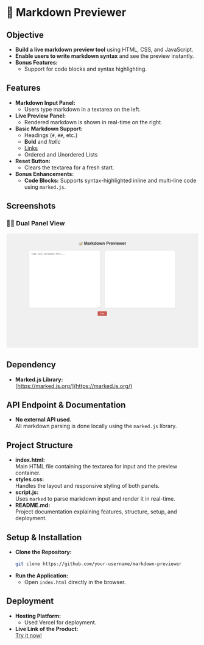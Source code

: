 # 📝 Markdown Previewer

## Objective
- **Build a live markdown preview tool** using HTML, CSS, and JavaScript.
- **Enable users to write markdown syntax** and see the preview instantly.
- **Bonus Features:**  
  - Support for code blocks and syntax highlighting.

## Features
- **Markdown Input Panel:**
  - Users type markdown in a textarea on the left.
- **Live Preview Panel:**
  - Rendered markdown is shown in real-time on the right.
- **Basic Markdown Support:**
  - Headings (`#`, `##`, etc.)
  - **Bold** and *Italic*
  - [Links](https://example.com)
  - Ordered and Unordered Lists
- **Reset Button:**
  - Clears the textarea for a fresh start.
- **Bonus Enhancements:**
  - **Code Blocks:** Supports syntax-highlighted inline and multi-line code using `marked.js`.

## Screenshots
### 🧑‍💻 Dual Panel View
![Markdown Previewer](./assets/SS-1.png)

## Dependency
- **Marked.js Library:**  
  [https://marked.js.org/](https://marked.js.org/)

## API Endpoint & Documentation
- **No external API used.**  
  All markdown parsing is done locally using the `marked.js` library.

## Project Structure
- **index.html:**  
  Main HTML file containing the textarea for input and the preview container.
- **styles.css:**  
  Handles the layout and responsive styling of both panels.
- **script.js:**  
  Uses `marked` to parse markdown input and render it in real-time.
- **README.md:**  
  Project documentation explaining features, structure, setup, and deployment.

## Setup & Installation
- **Clone the Repository:**
  ```bash
  git clone https://github.com/your-username/markdown-previewer
- **Run the Application:**
  - Open `index.html` directly in the browser.

## Deployment
- **Hosting Platform:**  
  - Used Vercel for deployment.
- **Live Link of the Product:**  
  [Try it now!](https://mdview.vercel.app/)